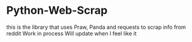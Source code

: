 # Python-Web-Scrap
this is the library that uses Praw, Panda and requests to scrap info from reddit
Work in process
Will update when I feel like it
